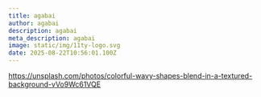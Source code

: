 ```yaml
---
title: agabai
author: agabai
description: agabai
meta_description: agabai
image: static/img/11ty-logo.svg
date: 2025-08-22T10:56:01.100Z
---
```

https://unsplash.com/photos/colorful-wavy-shapes-blend-in-a-textured-background-vVo9Wc61VQE
